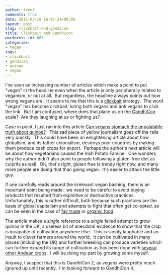 ```yaml
---
author: trent
comments: true
date: 2015-03-18 16:45:21+00:00
layout: post
slug: clickbait-and-gandicon
title: Clickbait and Gandhicon
wordpress_id: 663
categories:
- vegan
tags:
- clickbait
- gandicon
- quinoa
- vegan
---
```


I've seen an increasing number of articles which make a point to put "vegan" in the headline even when the article is only peripherally related to veganism, or not at all.  But regardless, the headline always points out how wrong vegans are.  It seems to me that this is a [clickbait](http://en.wikipedia.org/wiki/Clickbait) strategy.  The word "vegan" has become clickbait, luring both vegans and anti vegans to click the link.  But I am confused, where does that place us on the [GandhiCon](http://www.catb.org/jargon/html/G/GandhiCon.html) scale?  Are they laughing at us or fighting us?

Case in point, I just ran into this article [Can vegans stomach the unpalatable truth about quinoa?](http://www.donotlink.com/e5se)   This sad piece of yellow journalism goes off the rails very quickly.  This could have been an enlightening article about how globalism, and its father colonialism, destroys poor countries by making them produce cash crops for export.  Perhaps the author's next article will be about how vegetarians caused the Irish Potato Famine.  One wonders why the author didn't also point to people following a gluten-free diet as culprits as well.  Oh, that's right, gluten free is trendy right now, and many more people are doing that than going vegan.  It's easier to attack the little guy.

If one carefully reads around the irrelevant vegan bashing, there is an important point being made:  we need to be careful to avoid buying products that resulted from exploitive or destructive practices.  Unfortunately, this is rather difficult, both because such practices are the basis of global capitalism and attempts to fight that often get co-opted, as can be seen in the case of [fair trade](http://equalexchange.coop/fair-trade) or [organic food](http://www.cornucopia.org/2014/02/owns-organic-now-new-info-graphic-tracks-corporate-takeover-organics/).

The article makes a _single_ reference to a _single_ failed attempt to grow quinoa in the UK, a useless bit of anecdotal evidence to show that the crop is incapable of cultivation anywhere else.  This is simply laughable and an insult to clever farmers around the world.  It can be cultivated in many places (including the UK) and further breeding can produce varieties which can further expand its range of cultivation as has been done with [several other Andean crops](http://www.nap.edu/openbook.php?isbn=030904264X).  I will be doing my part by growing some myself.

Anyway, I suspect that this is GandhiCon 2, as vegans were pretty much ignored up until recently.  I'm looking forward to GandhiCon 4.
